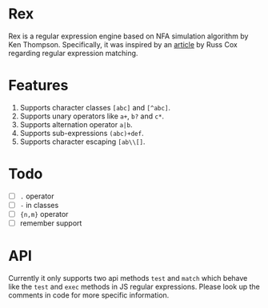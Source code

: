 # Rex

Rex is a regular expression engine based on NFA simulation algorithm by
Ken Thompson. Specifically, it was inspired by an [article][1] by Russ Cox
regarding regular expression matching.

# Features

1. Supports character classes `[abc]` and `[^abc]`.
2. Supports unary operators like `a+`, `b?` and `c*`.
3. Supports alternation operator `a|b`.
4. Supports sub-expressions `(abc)+def`.
5. Supports character escaping `[ab\\[]`.

# Todo

- [ ] `.` operator
- [ ] `-` in classes
- [ ] `{n,m}` operator
- [ ] remember support

# API

Currently it only supports two api methods `test` and `match` which behave
like the `test` and `exec` methods in JS regular expressions. Please look up
the comments in code for more specific information.


[1]: https://swtch.com/~rsc/regexp/regexp1.html
